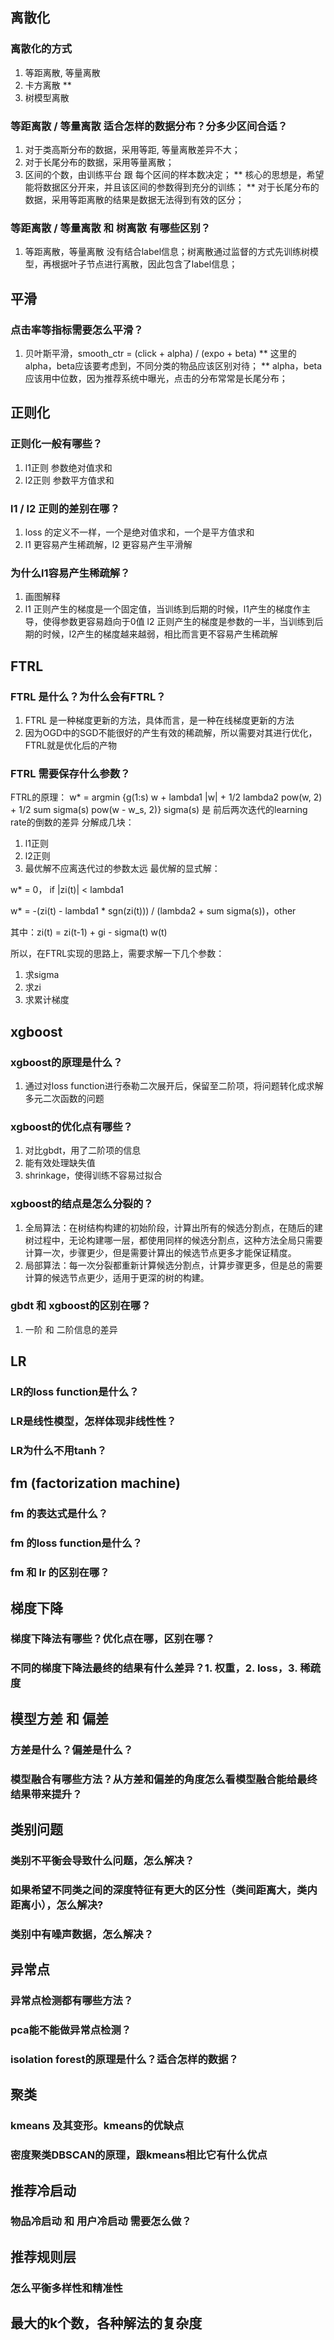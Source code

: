 ## 离散化
### 离散化的方式
1. 等距离散, 等量离散
2. 卡方离散 **
3. 树模型离散
### 等距离散 / 等量离散 适合怎样的数据分布？分多少区间合适？
1. 对于类高斯分布的数据，采用等距, 等量离散差异不大；
2. 对于长尾分布的数据，采用等量离散；
3. 区间的个数，由训练平台 跟 每个区间的样本数决定；
** 核心的思想是，希望能将数据区分开来，并且该区间的参数得到充分的训练；
** 对于长尾分布的数据，采用等距离散的结果是数据无法得到有效的区分；
### 等距离散 / 等量离散 和 树离散 有哪些区别？
1. 等距离散，等量离散 没有结合label信息；树离散通过监督的方式先训练树模型，再根据叶子节点进行离散，因此包含了label信息；

## 平滑
### 点击率等指标需要怎么平滑？
1. 贝叶斯平滑，smooth_ctr = (click + alpha) / (expo + beta)
** 这里的alpha，beta应该要考虑到，不同分类的物品应该区别对待；
** alpha，beta应该用中位数，因为推荐系统中曝光，点击的分布常常是长尾分布；

## 正则化
### 正则化一般有哪些？
1. l1正则 参数绝对值求和
2. l2正则 参数平方值求和
### l1 / l2 正则的差别在哪？
1. loss 的定义不一样，一个是绝对值求和，一个是平方值求和
2. l1 更容易产生稀疏解，l2 更容易产生平滑解
### 为什么l1容易产生稀疏解？
1. 画图解释
2. l1 正则产生的梯度是一个固定值，当训练到后期的时候，l1产生的梯度作主导，使得参数更容易趋向于0值
l2 正则产生的梯度是参数的一半，当训练到后期的时候，l2产生的梯度越来越弱，相比而言更不容易产生稀疏解

## FTRL
### FTRL 是什么？为什么会有FTRL？
1. FTRL 是一种梯度更新的方法，具体而言，是一种在线梯度更新的方法
2. 因为OGD中的SGD不能很好的产生有效的稀疏解，所以需要对其进行优化，FTRL就是优化后的产物
### FTRL 需要保存什么参数？
FTRL的原理：
w* = argmin {g(1:s) w + lambda1 |w| + 1/2 lambda2 pow(w, 2) + 1/2 sum sigma(s) pow(w - w_s, 2)}
sigma(s) 是 前后两次迭代的learning rate的倒数的差异
分解成几块：
1. l1正则
2. l2正则
3. 最优解不应离迭代过的参数太远
最优解的显式解：

w* = 0， if |zi(t)| < lambda1

w* = -(zi(t) - lambda1 * sgn(zi(t))) / (lambda2 + sum sigma(s))，other

其中：zi(t) = zi(t-1) + gi - sigma(t) w(t)

所以，在FTRL实现的思路上，需要求解一下几个参数：
1. 求sigma
2. 求zi
3. 求累计梯度

## xgboost
### xgboost的原理是什么？
1. 通过对loss function进行泰勒二次展开后，保留至二阶项，将问题转化成求解多元二次函数的问题
### xgboost的优化点有哪些？
1. 对比gbdt，用了二阶项的信息
2. 能有效处理缺失值
3. shrinkage，使得训练不容易过拟合
### xgboost的结点是怎么分裂的？
1. 全局算法：在树结构构建的初始阶段，计算出所有的候选分割点，在随后的建树过程中，无论构建哪一层，都使用同样的候选分割点，这种方法全局只需要计算一次，步骤更少，但是需要计算出的候选节点更多才能保证精度。
2. 局部算法：每一次分裂都重新计算候选分割点，计算步骤更多，但是总的需要计算的候选节点更少，适用于更深的树的构建。
### gbdt 和 xgboost的区别在哪？
1. 一阶 和 二阶信息的差异


## LR
### LR的loss function是什么？
### LR是线性模型，怎样体现非线性性？
### LR为什么不用tanh？

## fm (factorization machine)
### fm 的表达式是什么？
### fm 的loss function是什么？
### fm 和 lr 的区别在哪？

## 梯度下降
### 梯度下降法有哪些？优化点在哪，区别在哪？
### 不同的梯度下降法最终的结果有什么差异？1. 权重，2. loss，3. 稀疏度

## 模型方差 和 偏差
### 方差是什么？偏差是什么？
### 模型融合有哪些方法？从方差和偏差的角度怎么看模型融合能给最终结果带来提升？

## 类别问题
### 类别不平衡会导致什么问题，怎么解决？
### 如果希望不同类之间的深度特征有更大的区分性（类间距离大，类内距离小），怎么解决?
### 类别中有噪声数据，怎么解决？

## 异常点
### 异常点检测都有哪些方法？
### pca能不能做异常点检测？
### isolation forest的原理是什么？适合怎样的数据？

## 聚类
### kmeans 及其变形。kmeans的优缺点
### 密度聚类DBSCAN的原理，跟kmeans相比它有什么优点

## 推荐冷启动
### 物品冷启动 和 用户冷启动 需要怎么做？

## 推荐规则层
### 怎么平衡多样性和精准性

## 最大的k个数，各种解法的复杂度

